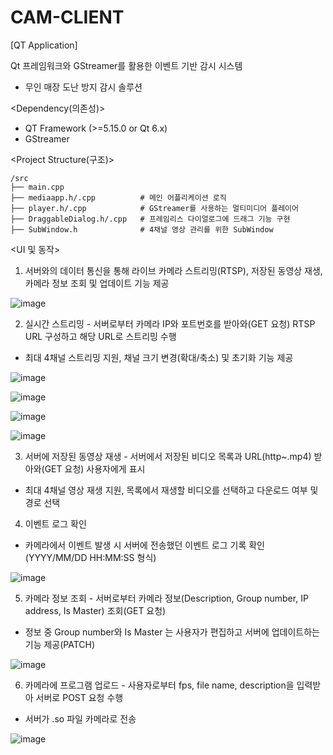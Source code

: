 # CAM-CLIENT
[QT Application]

Qt 프레임워크와 GStreamer를 활용한 이벤트 기반 감시 시스템

- 무인 매장 도난 방지 감시 솔루션

<Dependency(의존성)>
	
- QT Framework (>=5.15.0 or Qt 6.x) 
- GStreamer

<Project Structure(구조)>
	
	/src
	├── main.cpp             
	├── mediaapp.h/.cpp          # 메인 어플리케이션 로직	
	├── player.h/.cpp            # GStreamer를 사용하는 멀티미디어 플레이어
	├── DraggableDialog.h/.cpp   # 프레임리스 다이얼로그에 드래그 기능 구현
	├── SubWindow.h              # 4채널 영상 관리를 위한 SubWindow
	
<UI 및 동작>
1. 서버와의 데이터 통신을 통해 라이브 카메라 스트리밍(RTSP), 저장된 동영상 재생, 카메라 정보 조회 및 업데이트 기능 제공

![image](https://github.com/user-attachments/assets/824b2edb-de20-49af-b16d-80a83ece7a6c)
      
2. 실시간 스트리밍 - 서버로부터 카메라 IP와 포트번호를 받아와(GET 요청) RTSP URL 구성하고 해당 URL로 스트리밍 수행
      
- 최대 4채널 스트리밍 지원, 채널 크기 변경(확대/축소) 및 초기화 기능 제공

![image](https://github.com/user-attachments/assets/f0f55133-b8cb-4fe8-925a-179c916a135f)

![image](https://github.com/user-attachments/assets/87336833-5c49-45de-afe4-39a594046359)

![image](https://github.com/user-attachments/assets/75ed004d-6337-441e-a8e1-d0d995932363)

![image](https://github.com/user-attachments/assets/00a7ea93-e5af-4677-8e13-6eddd2eb23d2)

3. 서버에 저장된 동영상 재생 - 서버에서 저장된 비디오 목록과 URL(http~.mp4) 받아와(GET 요청) 사용자에게 표시
      
- 최대 4채널 영상 재생 지원, 목록에서 재생할 비디오를 선택하고 다운로드 여부 및 경로 선택

4. 이벤트 로그 확인

- 카메라에서 이벤트 발생 시 서버에 전송했던 이벤트 로그 기록 확인(YYYY/MM/DD HH:MM:SS 형식)

![image](https://github.com/user-attachments/assets/626eef8d-5300-4ba0-af10-092528a13825)

5. 카메라 정보 조회 - 서버로부터 카메라 정보(Description, Group number, IP address, Is Master) 조회(GET 요청)
      
- 정보 중 Group number와 Is Master 는 사용자가 편집하고 서버에 업데이트하는 기능 제공(PATCH)

![image](https://github.com/user-attachments/assets/faeb16d8-7ea7-409c-a80a-9b54d04e75b5)

6. 카메라에 프로그램 업로드 - 사용자로부터 fps, file name, description을 입력받아 서버로 POST 요청 수행

- 서버가 .so 파일 카메라로 전송

![image](https://github.com/user-attachments/assets/953bba85-63e4-46ce-888a-007c20b8ffe2)
